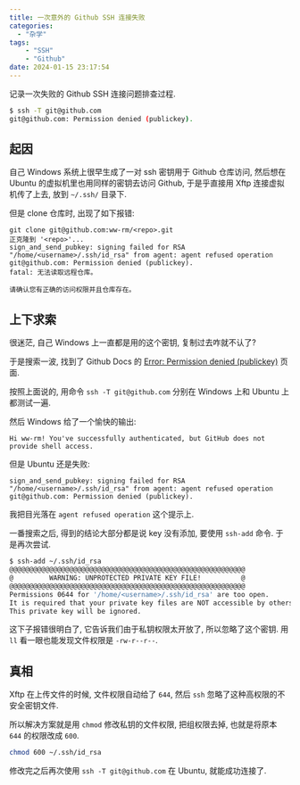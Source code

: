 ```yaml
---
title: 一次意外的 Github SSH 连接失败
categories:
  - "杂学"
tags:
    - "SSH"
    - "Github"
date: 2024-01-15 23:17:54
---
```


记录一次失败的 Github SSH 连接问题排查过程.

```bash
$ ssh -T git@github.com
git@github.com: Permission denied (publickey).
```

<!-- more -->

## 起因

自己 Windows 系统上很早生成了一对 ssh 密钥用于 Github 仓库访问, 然后想在 Ubuntu 的虚拟机里也用同样的密钥去访问 Github, 于是乎直接用 Xftp 连接虚拟机传了上去, 放到 `~/.ssh/` 目录下.

但是 clone 仓库时, 出现了如下报错:

```plain
git clone git@github.com:ww-rm/<repo>.git
正克隆到 '<repo>'...
sign_and_send_pubkey: signing failed for RSA "/home/<username>/.ssh/id_rsa" from agent: agent refused operation
git@github.com: Permission denied (publickey).
fatal: 无法读取远程仓库。

请确认您有正确的访问权限并且仓库存在。
```

## 上下求索

很迷茫, 自己 Windows 上一直都是用的这个密钥, 复制过去咋就不认了?

于是搜索一波, 找到了 Github Docs 的 [Error: Permission denied (publickey)](https://docs.github.com/en/authentication/troubleshooting-ssh/error-permission-denied-publickey) 页面.

按照上面说的, 用命令 `ssh -T git@github.com` 分别在 Windows 上和 Ubuntu 上都测试一遍.

然后 Windows 给了一个愉快的输出:

```plain
Hi ww-rm! You've successfully authenticated, but GitHub does not provide shell access.
```

但是 Ubuntu 还是失败:

```plain
sign_and_send_pubkey: signing failed for RSA "/home/<username>/.ssh/id_rsa" from agent: agent refused operation
git@github.com: Permission denied (publickey).
```

我把目光落在 `agent refused operation` 这个提示上.

一番搜索之后, 得到的结论大部分都是说 key 没有添加, 要使用 `ssh-add` 命令. 于是再次尝试.

```bash
$ ssh-add ~/.ssh/id_rsa
@@@@@@@@@@@@@@@@@@@@@@@@@@@@@@@@@@@@@@@@@@@@@@@@@@@@@@@@@@@
@         WARNING: UNPROTECTED PRIVATE KEY FILE!          @
@@@@@@@@@@@@@@@@@@@@@@@@@@@@@@@@@@@@@@@@@@@@@@@@@@@@@@@@@@@
Permissions 0644 for '/home/<username>/.ssh/id_rsa' are too open.
It is required that your private key files are NOT accessible by others.
This private key will be ignored.
```

这下子报错很明白了, 它告诉我们由于私钥权限太开放了, 所以忽略了这个密钥. 用 `ll` 看一眼也能发现文件权限是 `-rw-r--r--`.

## 真相

Xftp 在上传文件的时候, 文件权限自动给了 `644`, 然后 `ssh` 忽略了这种高权限的不安全密钥文件.

所以解决方案就是用 `chmod` 修改私钥的文件权限, 把组权限去掉, 也就是将原本 `644` 的权限改成 `600`.

```bash
chmod 600 ~/.ssh/id_rsa
```

修改完之后再次使用 `ssh -T git@github.com` 在 Ubuntu, 就能成功连接了.

